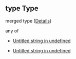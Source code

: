 ## type Type

merged type ([Details](definition-properties-type.md))

any of

*   [Untitled string in undefined](definition-properties-type-anyof-0.md "check type definition")

*   [Untitled string in undefined](definition-properties-type-anyof-1.md "check type definition")
